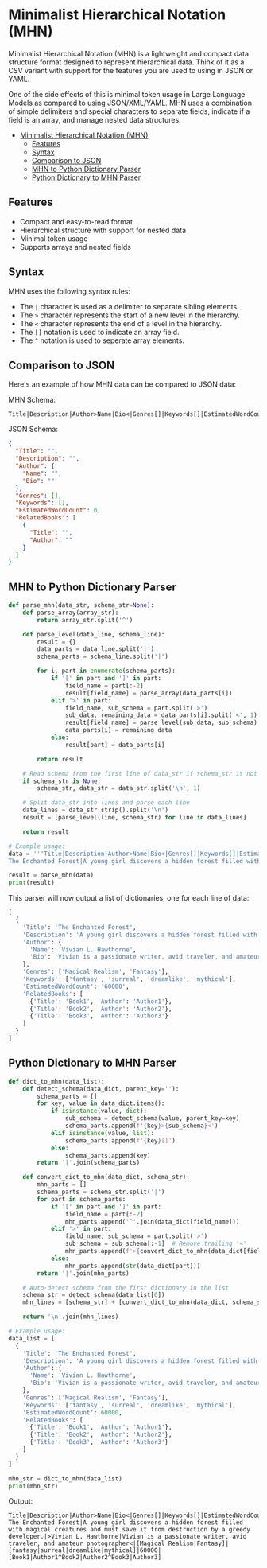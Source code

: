 # Minimalist Hierarchical Notation (MHN)

Minimalist Hierarchical Notation (MHN) is a lightweight and compact data structure format designed to represent hierarchical data. Think of it as a CSV variant with support for the features you are used to using in JSON or YAML.

One of the side effects of this is minimal token usage in Large Language Models as compared to using JSON/XML/YAML. MHN uses a combination of simple delimiters and special characters to separate fields, indicate if a field is an array, and manage nested data structures.

- [Minimalist Hierarchical Notation (MHN)](#minimalist-hierarchical-notation-mhn)
  - [Features](#features)
  - [Syntax](#syntax)
  - [Comparison to JSON](#comparison-to-json)
  - [MHN to Python Dictionary Parser](#mhn-to-python-dictionary-parser)
  - [Python Dictionary to MHN Parser](#python-dictionary-to-mhn-parser)


## Features

- Compact and easy-to-read format
- Hierarchical structure with support for nested data
- Minimal token usage
- Supports arrays and nested fields

## Syntax

MHN uses the following syntax rules:

- The `|` character is used as a delimiter to separate sibling elements.
- The `>` character represents the start of a new level in the hierarchy.
- The `<` character represents the end of a level in the hierarchy.
- The `[]` notation is used to indicate an array field.
- The `^` notation is used to seperate array elements.

## Comparison to JSON

Here's an example of how MHN data can be compared to JSON data:

MHN Schema:
```
Title|Description|Author>Name|Bio<|Genres[]|Keywords[]|EstimatedWordCount|RelatedBooks[Title|Author]
```

JSON Schema:
```json
{
  "Title": "",
  "Description": "",
  "Author": {
    "Name": "",
    "Bio": ""
  },
  "Genres": [],
  "Keywords": [],
  "EstimatedWordCount": 0,
  "RelatedBooks": [
    {
      "Title": "",
      "Author": ""
    }
  ]
}
```

## MHN to Python Dictionary Parser

```python
def parse_mhn(data_str, schema_str=None):
    def parse_array(array_str):
        return array_str.split('^')

    def parse_level(data_line, schema_line):
        result = {}
        data_parts = data_line.split('|')
        schema_parts = schema_line.split('|')

        for i, part in enumerate(schema_parts):
            if '[' in part and ']' in part:
                field_name = part[:-2]
                result[field_name] = parse_array(data_parts[i])
            elif '>' in part:
                field_name, sub_schema = part.split('>')
                sub_data, remaining_data = data_parts[i].split('<', 1)
                result[field_name] = parse_level(sub_data, sub_schema)
                data_parts[i] = remaining_data
            else:
                result[part] = data_parts[i]

        return result

    # Read schema from the first line of data_str if schema_str is not provided
    if schema_str is None:
        schema_str, data_str = data_str.split('\n', 1)

    # Split data_str into lines and parse each line
    data_lines = data_str.strip().split('\n')
    result = [parse_level(line, schema_str) for line in data_lines]

    return result

# Example usage:
data = '''Title|Description|Author>Name|Bio<|Genres[]|Keywords[]|EstimatedWordCount|RelatedBooks[Title|Author]
The Enchanted Forest|A young girl discovers a hidden forest filled with magical creatures and must save it from destruction by a greedy developer.|>Vivian L. Hawthorne|Vivian is a passionate writer, avid traveler, and amateur photographer<|[Magical Realism|Fantasy]|[fantasy|surreal|dreamlike|mythical]|60000|[Book1|Author1^Book2|Author2^Book3|Author3]'''

result = parse_mhn(data)
print(result)
```

This parser will now output a list of dictionaries, one for each line of data:
```python
[
  {
    'Title': 'The Enchanted Forest',
    'Description': 'A young girl discovers a hidden forest filled with magical creatures and must save it from destruction by a greedy developer.',
    'Author': {
      'Name': 'Vivian L. Hawthorne',
      'Bio': 'Vivian is a passionate writer, avid traveler, and amateur photographer'
    },
    'Genres': ['Magical Realism', 'Fantasy'],
    'Keywords': ['fantasy', 'surreal', 'dreamlike', 'mythical'],
    'EstimatedWordCount': '60000',
    'RelatedBooks': [
      {'Title': 'Book1', 'Author': 'Author1'},
      {'Title': 'Book2', 'Author': 'Author2'},
      {'Title': 'Book3', 'Author': 'Author3'}
    ]
  }
]
```

## Python Dictionary to MHN Parser
```python
def dict_to_mhn(data_list):
    def detect_schema(data_dict, parent_key=''):
        schema_parts = []
        for key, value in data_dict.items():
            if isinstance(value, dict):
                sub_schema = detect_schema(value, parent_key=key)
                schema_parts.append(f'{key}>{sub_schema}<')
            elif isinstance(value, list):
                schema_parts.append(f'{key}[]')
            else:
                schema_parts.append(key)
        return '|'.join(schema_parts)

    def convert_dict_to_mhn(data_dict, schema_str):
        mhn_parts = []
        schema_parts = schema_str.split('|')
        for part in schema_parts:
            if '[' in part and ']' in part:
                field_name = part[:-2]
                mhn_parts.append('^'.join(data_dict[field_name]))
            elif '>' in part:
                field_name, sub_schema = part.split('>')
                sub_schema = sub_schema[:-1]  # Remove trailing '<'
                mhn_parts.append(f'>{convert_dict_to_mhn(data_dict[field_name], sub_schema)}<')
            else:
                mhn_parts.append(str(data_dict[part]))
        return '|'.join(mhn_parts)

    # Auto-detect schema from the first dictionary in the list
    schema_str = detect_schema(data_list[0])
    mhn_lines = [schema_str] + [convert_dict_to_mhn(data_dict, schema_str) for data_dict in data_list]

    return '\n'.join(mhn_lines)

# Example usage:
data_list = [
  {
    'Title': 'The Enchanted Forest',
    'Description': 'A young girl discovers a hidden forest filled with magical creatures and must save it from destruction by a greedy developer.',
    'Author': {
      'Name': 'Vivian L. Hawthorne',
      'Bio': 'Vivian is a passionate writer, avid traveler, and amateur photographer'
    },
    'Genres': ['Magical Realism', 'Fantasy'],
    'Keywords': ['fantasy', 'surreal', 'dreamlike', 'mythical'],
    'EstimatedWordCount': 60000,
    'RelatedBooks': [
      {'Title': 'Book1', 'Author': 'Author1'},
      {'Title': 'Book2', 'Author': 'Author2'},
      {'Title': 'Book3', 'Author': 'Author3'}
    ]
  }
]

mhn_str = dict_to_mhn(data_list)
print(mhn_str)
```

Output:
```
Title|Description|Author>Name|Bio<|Genres[]|Keywords[]|EstimatedWordCount|RelatedBooks[Title|Author]
The Enchanted Forest|A young girl discovers a hidden forest filled with magical creatures and must save it from destruction by a greedy developer.|>Vivian L. Hawthorne|Vivian is a passionate writer, avid traveler, and amateur photographer<|[Magical Realism|Fantasy]|[fantasy|surreal|dreamlike|mythical]|60000|[Book1|Author1^Book2|Author2^Book3|Author3]
```